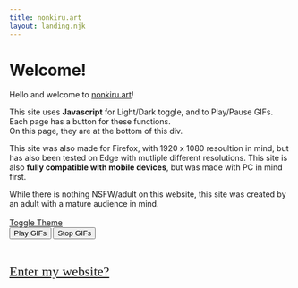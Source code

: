 ```yaml
---
title: nonkiru.art
layout: landing.njk
---
```


# Welcome!

Hello and welcome to <a href="/">nonkiru.art</a>!

This site uses <b>Javascript</b> for Light/Dark toggle, and to Play/Pause GIFs. Each page has a button for these functions. 
<br>On this page, they are at the bottom of this div.

This site was also made for Firefox, with 1920 x 1080 resoultion in mind, but has also been tested on Edge with mutliple different resolutions.
This site is also <b>fully compatible with mobile devices</b>, but was made with PC in mind first.

While there is nothing NSFW/adult on this website, this site was created by an adult with a mature audience in mind.
<br>
<br><a href="#" id="theme-toggle" onclick="modeSwitcher()" class="fakebutton">Toggle Theme</a>
<br><button id="play-gif" onclick="myPlayFunction()">Play GIFs</button>
<button id="stop-gif" onclick="myPauseFunction()">Stop GIFs</button>

<br>
<div class="freezeframe">
<img src="/assets/img/border.webp" alt="">
</div>

<a href="/home/" style="font-size: 1.5rem; font-family: 'Patrick Hand', cursive;">Enter my website?</a>

